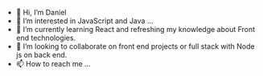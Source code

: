 - 👋 Hi, I’m Daniel
- 👀 I’m interested in JavaScript and Java ...
- 🌱 I’m currently learning React and refreshing my knowledge about Front end technologies.
- 💞️ I’m looking to collaborate on front end projects or full stack with Node js on back end.
- 📫 How to reach me ...


